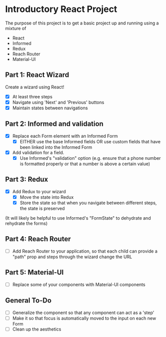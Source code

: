 # Introductory React Project

The purpose of this project is to get a basic project up and running using a mixture of
- React
- Informed
- Redux
- Reach Router
- Material-UI

## Part 1: React Wizard
Create a wizard using React!
- [x] At least three steps
- [x] Navigate using 'Next' and 'Previous' buttons
- [x] Maintain states between navigations

## Part 2: Informed and validation
- [x] Replace each Form element with an Informed Form	
	- [x] EITHER use the base Informed fields OR use custom fields that have been linked into the Informed Form
- [x] Add validation for a field.
	- [x] Use Informed's "validation" option (e.g. ensure that a phone number is formatted properly or that a number is above a certain value)

## Part 3: Redux
- [x] Add Redux to your wizard
	- [x] Move the state into Redux
	- [x] Store the state so that when you navigate between different steps, the state is preserved

(It will likely be helpful to use Informed's "FormState" to dehydrate and rehydrate the forms)

## Part 4: Reach Router
- [ ] Add Reach Router to your application, so that each child can provide a "path" prop and steps through the wizard change the URL

## Part 5: Material-UI
- [ ] Replace some of your components with Material-UI components

## General To-Do
- [ ] Generalize the component so that any component can act as a 'step'
- [ ] Make it so that focus is automatically moved to the input on each new Form
- [ ] Clean up the aesthetics
